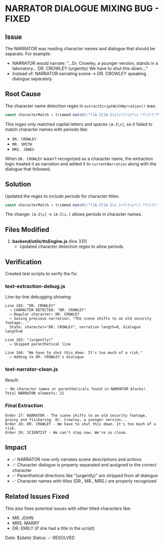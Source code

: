 # NARRATOR DIALOGUE MIXING BUG - FIXED

## Issue

The NARRATOR was reading character names and dialogue that should be separate. For example:

- NARRATOR would narrate: "...Dr. Crowley, a younger version, stands in a laboratory... DR. CROWLEY (urgently) We have to shut this down..."
- Instead of: NARRATOR narrating scene → DR. CROWLEY speaking dialogue separately

## Root Cause

The character name detection regex in `extractScriptWithNarration()` was:

```javascript
const characterMatch = trimmed.match(/^([A-Z][A-Z\s]+?)(\s*\(.*?\))?:?\s*$/);
```

This regex only matched capital letters and spaces `[A-Z\s]`, so it failed to match character names with periods like:

- `DR. CROWLEY`
- `MR. SMITH`
- `MRS. JONES`

When `DR. CROWLEY` wasn't recognized as a character name, the extraction logic treated it as narration and added it to `currentNarration` along with the dialogue that followed.

## Solution

Updated the regex to include periods for character titles:

```javascript
const characterMatch = trimmed.match(/^([A-Z][A-Z\s.]+?)(\s*\(.*?\))?:?\s*$/);
```

The change: `[A-Z\s]` → `[A-Z\s.]` allows periods in character names.

## Files Modified

1. **backend/utils/ttsEngine.js** (line 331)
   - Updated character detection regex to allow periods

## Verification

Created test scripts to verify the fix:

### test-extraction-debug.js

Line-by-line debugging showing:

```
Line 102: "DR. CROWLEY"
  → CHARACTER DETECTED: "DR. CROWLEY"
  → Regular character: DR. CROWLEY
  → Saving previous narration: "The scene shifts to an old security footage..."
  State: character="DR. CROWLEY", narration length=0, dialogue length=0

Line 103: "(urgently)"
  → Skipped parenthetical line

Line 104: "We have to shut this down. It's too much of a risk."
  → Adding to DR. CROWLEY's dialogue
```

### test-narrator-clean.js

Result:

```
✅ No character names or parentheticals found in NARRATOR blocks!
Total NARRATOR elements: 21
```

### Final Extraction

```
Order 27: NARRATOR - The scene shifts to an old security footage, grainy and flickering. Dr. Crowley, a younger version...
Order 28: DR. CROWLEY - We have to shut this down. It's too much of a risk.
Order 29: SCIENTIST - We can't stop now. We're so close.
```

## Impact

- ✅ NARRATOR now only narrates scene descriptions and actions
- ✅ Character dialogue is properly separated and assigned to the correct character
- ✅ Parenthetical directions like "(urgently)" are stripped from all dialogue
- ✅ Character names with titles (DR., MR., MRS.) are properly recognized

## Related Issues Fixed

This also fixes potential issues with other titled characters like:

- MR. JOHN
- MRS. MARRY
- DR. EMILY (if she had a title in the script)

Date: $(date)
Status: ✅ RESOLVED
